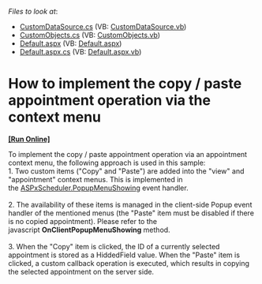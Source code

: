 <!-- default file list -->
*Files to look at*:

* [CustomDataSource.cs](./CS/WebApplication1/CustomDataSource.cs) (VB: [CustomDataSource.vb](./VB/WebApplication1/CustomDataSource.vb))
* [CustomObjects.cs](./CS/WebApplication1/CustomObjects.cs) (VB: [CustomObjects.vb](./VB/WebApplication1/CustomObjects.vb))
* [Default.aspx](./CS/WebApplication1/Default.aspx) (VB: [Default.aspx](./VB/WebApplication1/Default.aspx))
* [Default.aspx.cs](./CS/WebApplication1/Default.aspx.cs) (VB: [Default.aspx.vb](./VB/WebApplication1/Default.aspx.vb))
<!-- default file list end -->
# How to implement the copy / paste appointment operation via the context menu
<!-- run online -->
**[[Run Online]](https://codecentral.devexpress.com/t164287/)**
<!-- run online end -->


<p>To implement the copy / paste appointment operation via an appointment context menu, the following approach is used in this sample:<br />1. Two custom items ("Copy" and "Paste") are added into the "view" and "appointment" context menus. This is implemented in the <a href="https://documentation.devexpress.com/#AspNet/DevExpressWebASPxSchedulerASPxScheduler_PopupMenuShowingtopic">ASPxScheduler.PopupMenuShowing</a> event handler.<br /><br />2. The availability of these items is managed in the client-side Popup event handler of the mentioned menus (the "Paste" item must be disabled if there is no copied appointment). Please refer to the javascript <strong>OnClientPopupMenuShowing</strong> method.<br /><br />3. When the "Copy" item is clicked, the ID of a currently selected appointment is stored as a HiddedField value. When the "Paste" item is clicked, a custom callback operation is executed, which results in copying the selected appointment on the server side.<br />

<br/>


